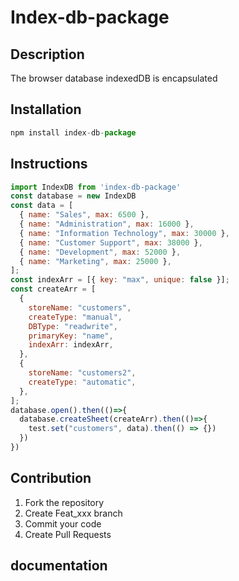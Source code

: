 # Index-db-package

## Description
The browser database indexedDB is encapsulated

## Installation

```js
npm install index-db-package
```

## Instructions

```js
import IndexDB from 'index-db-package'
const database = new IndexDB
const data = [
  { name: "Sales", max: 6500 },
  { name: "Administration", max: 16000 },
  { name: "Information Technology", max: 30000 },
  { name: "Customer Support", max: 38000 },
  { name: "Development", max: 52000 },
  { name: "Marketing", max: 25000 },
];
const indexArr = [{ key: "max", unique: false }];
const createArr = [
  {
    storeName: "customers",
    createType: "manual",
    DBType: "readwrite",
    primaryKey: "name",
    indexArr: indexArr,
  },
  {
    storeName: "customers2",
    createType: "automatic",
  },
];
database.open().then(()=>{
  database.createSheet(createArr).then(()=>{
    test.set("customers", data).then(() => {})
  })
})
```

## Contribution

1.  Fork the repository
2.  Create Feat_xxx branch
3.  Commit your code
4.  Create Pull Requests

## documentation
